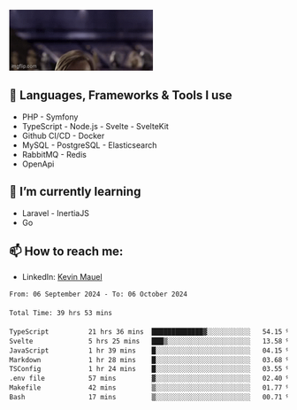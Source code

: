 ![Hello there!](banner.gif)

## 🤖 Languages, Frameworks & Tools I use
- PHP - Symfony
- TypeScript - Node.js - Svelte - SvelteKit
- Github CI/CD - Docker
- MySQL - PostgreSQL - Elasticsearch
- RabbitMQ - Redis
- OpenApi 

## 🌱 I’m currently learning
- Laravel - InertiaJS
- Go

## 📫 How to reach me:
- LinkedIn: [Kevin Mauel](https://www.linkedin.com/in/kevin-mauel/)

<!--START_SECTION:waka-->

```txt
From: 06 September 2024 - To: 06 October 2024

Total Time: 39 hrs 53 mins

TypeScript          21 hrs 36 mins  █████████████▓░░░░░░░░░░░   54.15 %
Svelte              5 hrs 25 mins   ███▒░░░░░░░░░░░░░░░░░░░░░   13.58 %
JavaScript          1 hr 39 mins    █░░░░░░░░░░░░░░░░░░░░░░░░   04.15 %
Markdown            1 hr 28 mins    █░░░░░░░░░░░░░░░░░░░░░░░░   03.68 %
TSConfig            1 hr 24 mins    █░░░░░░░░░░░░░░░░░░░░░░░░   03.55 %
.env file           57 mins         ▓░░░░░░░░░░░░░░░░░░░░░░░░   02.40 %
Makefile            42 mins         ▒░░░░░░░░░░░░░░░░░░░░░░░░   01.77 %
Bash                17 mins         ▒░░░░░░░░░░░░░░░░░░░░░░░░   00.71 %
```

<!--END_SECTION:waka-->
